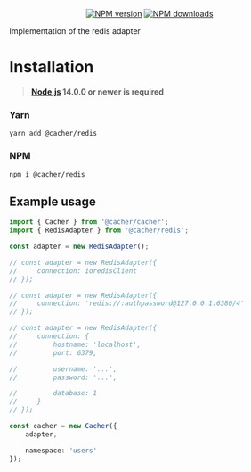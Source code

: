 <p align="center">
<a href="https://www.npmjs.com/package/@cacher/redis"><img src="https://img.shields.io/npm/v/@cacher/redis.svg?style=flat-square" alt="NPM version"></a>
<a href="https://www.npmjs.com/package/@cacher/redis"><img src="https://img.shields.io/npm/dt/@cacher/redis.svg?style=flat-square" alt="NPM downloads"></a>
</p>

Implementation of the redis adapter

# Installation
> **[Node.js](https://nodejs.org/) 14.0.0 or newer is required**  

### Yarn
```
yarn add @cacher/redis
```

### NPM
```
npm i @cacher/redis
```

## Example usage

```ts
import { Cacher } from '@cacher/cacher';
import { RedisAdapter } from '@cacher/redis';

const adapter = new RedisAdapter();

// const adapter = new RedisAdapter({
//     connection: ioredisClient    
// });

// const adapter = new RedisAdapter({
//     connection: 'redis://:authpassword@127.0.0.1:6380/4'
// });

// const adapter = new RedisAdapter({
//     connection: {
//         hostname: 'localhost',
//         port: 6379,

//         username: '...',
//         password: '...',

//         database: 1
//     }
// });

const cacher = new Cacher({
    adapter,

    namespace: 'users'
});
```
